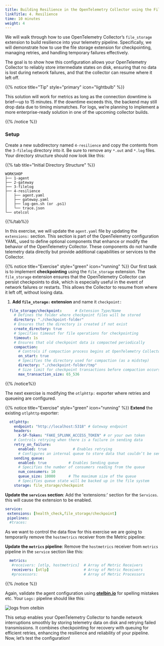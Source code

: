 ```yaml
---
title: Building Resilience in the OpenTelemetry Collector using the File Storage Extension
linkTitle: 4. Resilience
time: 10 minutes
weight: 4
---
```


We will walk through how to use OpenTelemetry Collector’s `file_storage` extension to build resilience into your telemetry pipeline. Specifically, we will demonstrate how to use the file storage extension for checkpointing, managing retries, and handling temporary failures effectively.

The goal is to show how this configuration allows your OpenTelemetry Collector to reliably store intermediate states on disk, ensuring that no data is lost during network failures, and that the collector can resume where it left off.

{{% notice title="Tip" style="primary"  icon="lightbulb" %}}

This solution will work for metrics as long as the connection downtime is brief—up to 15 minutes. If the downtime exceeds this, the backend may still drop data due to timing mismatches. For logs, we’re planning to implement a more enterprise-ready solution in one of the upcoming collector builds.

{{% /notice %}}

### Setup

Create a new subdirectory named `4-resilience` and copy the contents from the `3-filelog` directory into it. Be sure to remove any `*.out` and `*.log` files. Your directory structure should now look like this:

{{% tab title="Initial Directory Structure" %}}

```text
WORKSHOP
├── 1-agent
├── 2-gateway
├── 3-filelog
├── 4-resilience
│   ├── agent.yaml
│   ├── gateway.yaml
│   ├── log-gen.sh (or .ps1)
│   └── trace.json
└── otelcol
```

{{%/tab%}}

In this exercise, we will update the `agent.yaml` file by updating the `extensions:` section. This section is part of the OpenTelemetry configuration YAML, used to define optional components that enhance or modify the behavior of the OpenTelemetry Collector. These components do not handle telemetry data directly but provide additional capabilities or services to the Collector.

{{% notice title="Exercise" style="green" icon="running" %}}
Our first task is to implement **checkpointing** using the `file_storage` extension. The `file_storage` extension ensures that the OpenTelemetry Collector can persist checkpoints to disk, which is especially useful in the event of network failures or restarts. This allows the Collector to resume from where it left off, without losing data.

1. **Add `file_storage:` extension** and name it `checkpoint:`

```yaml
  file_storage/checkpoint:      # Extension Type/Name
    # Defines the folder where checkpoint files will be stored
    directory: "./checkpoint-folder"   
    # Ensures that the directory is created if not exist 
    create_directory: true  
    # Specifies timeout for file operations for checkpointing
    timeout: 1s
    # Ensures that old checkpoint data is compacted periodically
    compaction:  
      # Controls if compaction process begins at OpenTelemetry Collector startup               
      on_start: true   
      # Specifies the directory used for compaction (as a midstep)        
      directory: "./checkpoint-folder/tmp"
      # Size limit for checkpoint transactions before compaction occurs
      max_transaction_size: 65_536        
```

{{% /notice%}}

The next exercise is modifying the `otlphttp:` exporter where retries and queueing are configured.

{{% notice title="Exercise" style="green" icon="running" %}}
**Extend** the existing `otlphttp` exporter:

```yaml
  otlphttp:
    endpoint: "http://localhost:5318" # Gateway endpoint
    headers:
      X-SF-Token: "FAKE_SPLUNK_ACCESS_TOKEN" # or your own token            
    # Controls retrying when there is a failure in sending data  
    retry_on_failure:             
      enabled: true            # Enables retrying
      # Configures an internal queue to store data that couldn’t be sent
    sending_queue:              
      enabled: true          # Enables Sending queue
      # Specifies the number of consumers reading from the queue
      num_consumers: 10         
      queue_size: 10000      # The maximum size of the queue
      # Specifies queue state will be backed up in the file system
    storage: file_storage/checkpoint         
```

**Update the `services` section**:  Add the 'extensions:' section for the `Services`. this will cause the extension to be enabled. 

  ```yaml
  service:
   extensions: [health_check,file_storage/checkpoint]
   pipelines:
    #traces:
  ```

As we want to control the data flow for this exercise we are going to temporarily  remove the `hostmetrics` receiver from the Metric pipeline:

**Update the `metrics` pipeline**:  Remove the `hostmetrics` receiver from `metrics` pipeline in the `service` section like this:

  ```yaml
    metrics:
     #receivers: [otlp, hostmetrics]  # Array of Metric Receivers
     receivers: [otlp]                # Array of Metric Receivers
     #processors:                     # Array of Metric Processors
  ```

{{% /notice %}}

Again, validate the agent configuration using **[otelbin.io](https://www.otelbin.io/)** for spelling mistakes etc. Your `Logs:` pipeline should like this:

![logs from otelbin](../../../images/filelog-3-1-logs.png)

This setup enables your OpenTelemetry Collector to handle network interruptions smoothly by storing telemetry data on disk and retrying failed transmissions. It combines checkpointing for recovery with queuing for efficient retries, enhancing the resilience and reliability of your pipeline. Now, let’s test the configuration!
